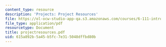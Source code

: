 ```yaml
---
content_type: resource
description: 'Projects: Project Resources'
file: https://ol-ocw-studio-app-qa.s3.amazonaws.com/courses/6-111-introductory-digital-systems-laboratory-fall-2002/615a892b5a45b5fc7e315048dffbd80b_projectresources.pdf
file_type: application/pdf
resourcetype: Document
title: projectresources.pdf
uid: 615a892b-5a45-b5fc-7e31-5048dffbd80b
---
```

